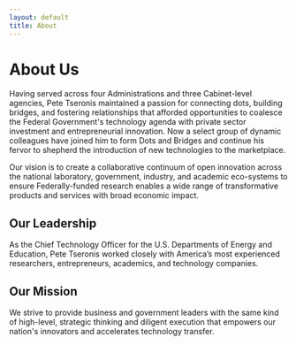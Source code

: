 ```yaml
---
layout: default
title: About
---
```


# About Us

Having served across four Administrations and three Cabinet-level agencies, Pete Tseronis maintained a passion for connecting dots, building bridges, and fostering relationships that afforded opportunities to coalesce the Federal Government's technology agenda with private sector investment and entrepreneurial innovation. Now a select group of dynamic colleagues have joined him to form Dots and Bridges and continue his fervor to shepherd the introduction of new technologies
to the marketplace.

Our vision is to create a collaborative continuum of open innovation across the national laboratory, government, industry, and academic eco-systems to ensure Federally-funded research enables a wide range of transformative products and services with broad economic impact.

## Our Leadership
As the Chief Technology Officer for the U.S. Departments of Energy and Education, Pete Tseronis worked closely with America’s most experienced researchers, entrepreneurs, academics, and technology companies.
 
## Our Mission  
We strive to provide business and government leaders with the same kind of high-level, strategic thinking and diligent execution that empowers our nation's innovators and accelerates technology transfer.
